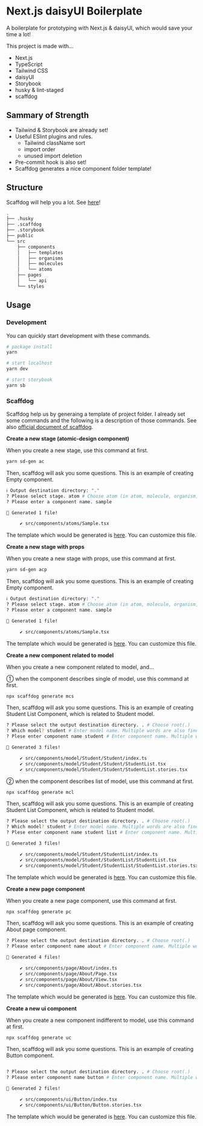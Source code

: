 # Next.js daisyUI Boilerplate

A boilerplate for prototyping with Next.js & daisyUI, which would save your time a lot!

This project is made with...

- Next.js
- TypeScript
- Tailwind CSS
- daisyUI
- Storybook
- husky & lint-staged
- scaffdog

## Sammary of Strength

- Tailwind & Storybook are already set!
- Useful ESlint plugins and rules.
  - Tailwind className sort
  - import order
  - unused import deletion
- Pre-commit hook is also set!
- Scaffdog generates a nice component folder template!

## Structure

Scaffdog will help you a lot. See [here](#scaffdog)!

```zsh
.
├── .husky
├── .scaffdog
├── .storybook
├── public
└── src
    ├── components
    │   ├── templates
    │   ├── organisms
    │   ├── molecules
    │   └── atoms
    ├── pages
    │   └── api
    └── styles
```

## Usage

### Development

You can quickly start development with these commands.

```zsh
# package install
yarn

# start localhost
yarn dev

# start storybook
yarn sb
```

### Scaffdog

Scaffdog help us by generaing a template of project folder.
I already set some commands and the following is a description of those commands. See also [official document of scaffdog](https://github.com/cats-oss/scaffdog#scaffdog).

**Create a new stage (atomic-design component)**

When you create a new stage, use this command at first.

```zsh
yarn sd-gen ac
```

Then, scaffdog will ask you some questions. This is an example of creating Empty component.

```zsh
ℹ Output destination directory: "."
? Please select stage. atom # Choose atom (in atom, molecule, organism, template)
? Please enter a component name. sample

🐶 Generated 1 file!

     ✔ src/components/atoms/Sample.tsx

```

The template which would be generated is [here](https://github.com/m19e/next-daisyui-template/blob/main/.scaffdog/atomic-component.md). You can customize this file.

**Create a new stage with props**

When you create a new stage with props, use this command at first.

```zsh
yarn sd-gen acp
```

Then, scaffdog will ask you some questions. This is an example of creating Empty component.

```zsh
ℹ Output destination directory: "."
? Please select stage. atom # Choose atom (in atom, molecule, organism, template)
? Please enter a component name. sample

🐶 Generated 1 file!

     ✔ src/components/atoms/Sample.tsx

```

The template which would be generated is [here](https://github.com/m19e/next-daisyui-template/blob/main/.scaffdog/atomic-component-with-props.md). You can customize this file.

**Create a new component related to model**

When you create a new component related to model, and...

① when the component describes single of model, use this command at first.

```zsh
npx scaffdog generate mcs
```

Then, scaffdog will ask you some questions. This is an example of creating Student List Component, which is related to Student model.

```zsh
? Please select the output destination directory. . # Choose root(.)
? Which model? student # Enter model name. Multiple words are also fine.
? Plese enter component name student # Enter component name. Multiple words are also fine.

🐶 Generated 3 files!

     ✔ src/components/model/Student/Student/index.ts
     ✔ src/components/model/Student/Student/StudentList.tsx
     ✔ src/components/model/Student/Student/StudentList.stories.tsx


```

② when the component describes list of model, use this command at first.

```zsh
npx scaffdog generate mcl
```

Then, scaffdog will ask you some questions. This is an example of creating Student List Component, which is related to Student model.

```zsh
? Please select the output destination directory. . # Choose root(.)
? Which model? student # Enter model name. Multiple words are also fine.
? Plese enter component name student list # Enter component name. Multiple words are also fine.

🐶 Generated 3 files!

     ✔ src/components/model/Student/StudentList/index.ts
     ✔ src/components/model/Student/StudentList/StudentList.tsx
     ✔ src/components/model/Student/StudentList/StudentList.stories.tsx


```

The template which would be generated is [here](https://github.com/HajimexxxNakagawa/Nextwind-Prototyping-Boilerplate/blob/main/.scaffdog/model-component.md). You can customize this file.

**Create a new page component**

When you create a new page component, use this command at first.

```zsh
npx scaffdog generate pc
```

Then, scaffdog will ask you some questions. This is an example of creating About page component.

```zsh
? Please select the output destination directory. . # Choose root(.)
? Please enter component name about # Enter component name. Multiple words are also fine.

🐶 Generated 4 files!

     ✔ src/components/page/About/index.ts
     ✔ src/components/page/About/Page.tsx
     ✔ src/components/page/About/View.tsx
     ✔ src/components/page/About/About.stories.tsx


```

The template which would be generated is [here](https://github.com/HajimexxxNakagawa/Nextwind-Prototyping-Boilerplate/blob/main/.scaffdog/page-component.md). You can customize this file.

**Create a new ui component**

When you create a new component indifferent to model, use this command at first.

```zsh
npx scaffdog generate uc
```

Then, scaffdog will ask you some questions. This is an example of creating Button component.

```zsh

? Please select the output destination directory. . # Choose root(.)
? Please enter component name button # Enter component name. Multiple words are also fine.

🐶 Generated 2 files!

     ✔ src/components/ui/Button/index.tsx
     ✔ src/components/ui/Button/Button.stories.tsx


```

The template which would be generated is [here](https://github.com/HajimexxxNakagawa/Nextwind-Prototyping-Boilerplate/blob/main/.scaffdog/ui-component.md). You can customize this file.
